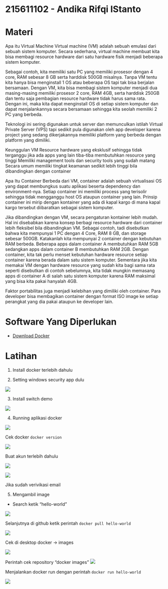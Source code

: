 # 215611102 - Andika Rifqi IStanto

# Materi
Apa itu Virtual Machine
Virtual machine (VM) adalah sebuah emulasi dari sebuah sistem komputer. Secara sederhana, virtual machine membuat kita bisa membagi resource hardware dari satu hardware fisik menjadi beberapa sistem komputer.

Sebagai contoh, kita memiliki satu PC yang memiliki prosesor dengan 4 core, RAM sebesar 8 GB serta harddisk 500GB misalnya. Tanpa VM tentu kita hanya bisa menginstall 1 OS atau beberapa OS tapi tak bisa berjalan bersamaan. Dengan VM, kita bisa membagi sistem komputer menjadi dua masing-masing memiliki prosesor 2 core,  RAM 4GB, serta harddisk 250GB dan tentu saja pembagian resource hardware tidak harus sama rata. Dengan ini, maka kita dapat menginstall OS di setiap sistem komputer dan dapat menjalankannya secara bersamaan sehingga kita seolah memiliki 2 PC yang berbeda.

Teknologi ini sering digunakan untuk server dan memunculkan istilah Virtual Private Server (VPS) tapi sedikit pula digunakan oleh app developer karena project yang sedang dikerjakannya memiliki platform yang berbeda dengan platform yang dimiliki.

 

Keunggulan VM
Resource hardware yang eksklusif sehingga tidak terganggu jika ada apps yang lain tiba-tiba membutuhkan resource yang tinggi
Memiliki management tools dan security tools yang sudah matang
Secara umum memiliki tingkat keamanan sedikit lebih tinggi bila dibandingkan dengan container
 

 

Apa Itu Container
Berbeda dari VM, container adalah sebuah virtualisasi OS yang dapat membungkus suatu aplikasi beserta dependency dan environment-nya. Setiap container ini memiliki process yang terisolir sehingga tidak mengganggu host OS ataupun container yang lain. Prinsip container ini mirip dengan kontainer yang ada di kapal kargo di mana kapal kargo tersebut diibaratkan sebagai sistem komputer.

Jika dibandingkan dengan VM, secara pengaturan kontainer lebih mudah. Hal ini disebabkan karena konsep berbagi resource hardware dari container lebih fleksibel bila dibandingkan VM. Sebagai contoh, tadi disebutkan bahwa kita mempunyai 1 PC dengan 4 Core, RAM 8 GB, dan storage sebesar 500GB. Katakanlah kita mempunyai 2 container dengan kebutuhan RAM berbeda. Beberapa apps dalam container A membutuhkan RAM 5GB sedangkan apps dalam container B membutuhkan RAM 2GB. Dengan container, kita tak perlu menset kebutuhan hardware resource setiap container karena berada dalam satu sistem komputer. Sementara jika kita memakai VM dengan hardware resource yang sudah kita bagi sama rata seperti disebutkan di contoh sebelumnya, kita tidak mungkin memasang apps di container A di salah satu sistem komputer karena RAM maksimal yang bisa kita pakai hanyalah 4GB.

Faktor portabilitas juga menjadi kelebihan yang dimiliki oleh container. Para developer bisa membagikan container dengan format ISO image ke setiap perangkat yang dia pakai ataupun ke developer lain.

# Software Yang Diperlukan
- [Download Docker](https://docs.docker.com/get-docker/)

# Latihan

1.	Install docker terlebih dahulu



2.	Setting windows security app dulu
 
 ![](img/img1.jpg)


3.	Install switch demo

  ![](img/img2.jpg)

4.	Running aplikasi docker

![](img/img3.jpg)

Cek docker `docker version`
 
![](img/img4.jpg)

Buat akun terlebih dahulu
 
![](img/img5.jpg)


![](img/img6.v)
 

Jika sudah verivikasi email

5. Mengambil image 
-	Search  ketik “hello-world”
  
![](img/img7.jpg)

Selanjutnya di github ketik perintah `docker pull hello-world`

![](img/img8.jpg)
 
Cek di desktop docker -> images

![](img/img9.jpg)

Perintah cek repository “docker images”
![](img/img10.jpg)

Menjalankan docker run dengan perintah `docker run hello-world`
 
![](img/img11.jpg)